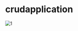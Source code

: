 # crudapplication
![1](https://github.com/chandusgowda3811/crudapplication/assets/139698160/7170735f-c73f-4add-9cbb-970821551948)


